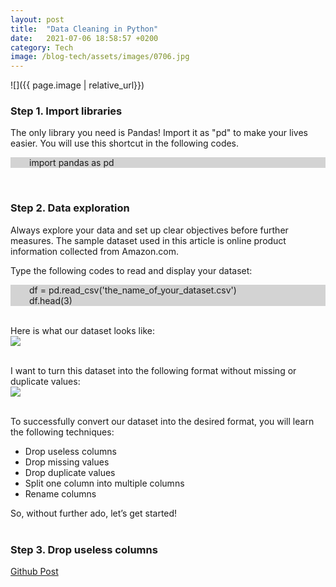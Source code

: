 ```yaml
---
layout: post
title:  "Data Cleaning in Python"
date:   2021-07-06 18:58:57 +0200
category: Tech
image: /blog-tech/assets/images/0706.jpg
---
```

![]({{ page.image | relative_url}})

### Step 1. Import libraries
The only library you need is Pandas! Import it as "pd" to make your lives easier. You will use this shortcut in the following codes.

<p style="background-color:LightGray; padding-left:30px"> import pandas as pd </p>
<br>

### Step 2. Data exploration
Always explore your data and set up clear objectives before further measures. The sample dataset used in this article is online product information collected from Amazon.com.

Type the following codes to read and display your dataset:
<p style="background-color:LightGray; padding-left:30px"> df = pd.read_csv('the_name_of_your_dataset.csv') <br> df.head(3) </p>

<br>Here is what our dataset looks like: <br>
![]({{site.baseurl}}/blog-tech/assets/images/0706_01.png)

<br>I want to turn this dataset into the following format without missing or duplicate values: <br>
![]({{site.baseurl}}/blog-tech/assets/images/0706_02.png)

<br>To successfully convert our dataset into the desired format, you will learn the following techniques:
<ul>
  <li>Drop useless columns</li>
  <li>Drop missing values</li>
  <li>Drop duplicate values</li>
  <li>Split one column into multiple columns</li>
  <li>Rename columns</li>
</ul>
So, without further ado, let’s get started!
<br><br>

### Step 3. Drop useless columns



<a href="https://github.com/martintsai1976/Data-Cleaning-in-Python-for-Beginners.ipynb" target="_blank">Github Post</a>

